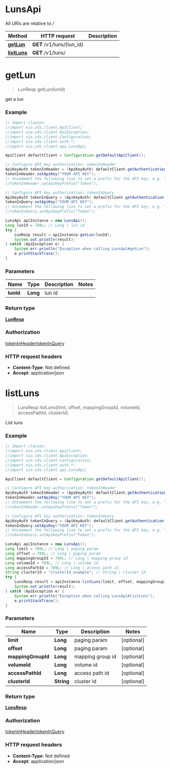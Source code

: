 # LunsApi

All URIs are relative to */*

Method | HTTP request | Description
------------- | ------------- | -------------
[**getLun**](LunsApi.md#getLun) | **GET** /v1/luns/{lun_id} | 
[**listLuns**](LunsApi.md#listLuns) | **GET** /v1/luns/ | 

<a name="getLun"></a>
# **getLun**
> LunResp getLun(lunId)



get a lun

### Example
```java
// Import classes:
//import xio.sds.client.ApiClient;
//import xio.sds.client.ApiException;
//import xio.sds.client.Configuration;
//import xio.sds.client.auth.*;
//import xio.sds.client.api.LunsApi;

ApiClient defaultClient = Configuration.getDefaultApiClient();

// Configure API key authorization: tokenInHeader
ApiKeyAuth tokenInHeader = (ApiKeyAuth) defaultClient.getAuthentication("tokenInHeader");
tokenInHeader.setApiKey("YOUR API KEY");
// Uncomment the following line to set a prefix for the API key, e.g. "Token" (defaults to null)
//tokenInHeader.setApiKeyPrefix("Token");

// Configure API key authorization: tokenInQuery
ApiKeyAuth tokenInQuery = (ApiKeyAuth) defaultClient.getAuthentication("tokenInQuery");
tokenInQuery.setApiKey("YOUR API KEY");
// Uncomment the following line to set a prefix for the API key, e.g. "Token" (defaults to null)
//tokenInQuery.setApiKeyPrefix("Token");

LunsApi apiInstance = new LunsApi();
Long lunId = 789L; // Long | lun id
try {
    LunResp result = apiInstance.getLun(lunId);
    System.out.println(result);
} catch (ApiException e) {
    System.err.println("Exception when calling LunsApi#getLun");
    e.printStackTrace();
}
```

### Parameters

Name | Type | Description  | Notes
------------- | ------------- | ------------- | -------------
 **lunId** | **Long**| lun id |

### Return type

[**LunResp**](LunResp.md)

### Authorization

[tokenInHeader](../README.md#tokenInHeader)[tokenInQuery](../README.md#tokenInQuery)

### HTTP request headers

 - **Content-Type**: Not defined
 - **Accept**: application/json

<a name="listLuns"></a>
# **listLuns**
> LunsResp listLuns(limit, offset, mappingGroupId, volumeId, accessPathId, clusterId)



List luns

### Example
```java
// Import classes:
//import xio.sds.client.ApiClient;
//import xio.sds.client.ApiException;
//import xio.sds.client.Configuration;
//import xio.sds.client.auth.*;
//import xio.sds.client.api.LunsApi;

ApiClient defaultClient = Configuration.getDefaultApiClient();

// Configure API key authorization: tokenInHeader
ApiKeyAuth tokenInHeader = (ApiKeyAuth) defaultClient.getAuthentication("tokenInHeader");
tokenInHeader.setApiKey("YOUR API KEY");
// Uncomment the following line to set a prefix for the API key, e.g. "Token" (defaults to null)
//tokenInHeader.setApiKeyPrefix("Token");

// Configure API key authorization: tokenInQuery
ApiKeyAuth tokenInQuery = (ApiKeyAuth) defaultClient.getAuthentication("tokenInQuery");
tokenInQuery.setApiKey("YOUR API KEY");
// Uncomment the following line to set a prefix for the API key, e.g. "Token" (defaults to null)
//tokenInQuery.setApiKeyPrefix("Token");

LunsApi apiInstance = new LunsApi();
Long limit = 789L; // Long | paging param
Long offset = 789L; // Long | paging param
Long mappingGroupId = 789L; // Long | mapping group id
Long volumeId = 789L; // Long | volume id
Long accessPathId = 789L; // Long | access path id
String clusterId = "clusterId_example"; // String | cluster id
try {
    LunsResp result = apiInstance.listLuns(limit, offset, mappingGroupId, volumeId, accessPathId, clusterId);
    System.out.println(result);
} catch (ApiException e) {
    System.err.println("Exception when calling LunsApi#listLuns");
    e.printStackTrace();
}
```

### Parameters

Name | Type | Description  | Notes
------------- | ------------- | ------------- | -------------
 **limit** | **Long**| paging param | [optional]
 **offset** | **Long**| paging param | [optional]
 **mappingGroupId** | **Long**| mapping group id | [optional]
 **volumeId** | **Long**| volume id | [optional]
 **accessPathId** | **Long**| access path id | [optional]
 **clusterId** | **String**| cluster id | [optional]

### Return type

[**LunsResp**](LunsResp.md)

### Authorization

[tokenInHeader](../README.md#tokenInHeader)[tokenInQuery](../README.md#tokenInQuery)

### HTTP request headers

 - **Content-Type**: Not defined
 - **Accept**: application/json

